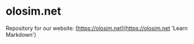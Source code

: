 # olosim.net

Repository for our website: [https://olosim.net](https://olosim.net 'Learn Markdown')
